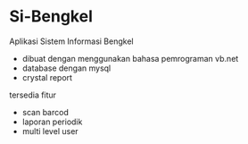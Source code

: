 # Si-Bengkel
Aplikasi Sistem Informasi Bengkel
- dibuat dengan menggunakan bahasa pemrograman vb.net
- database dengan mysql
- crystal report

tersedia fitur
- scan barcod
- laporan periodik
- multi level user
